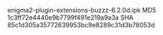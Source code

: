 enigma2-plugin-extensions-buzzz-6.2.0d.ipk
MD5 1c3ff72e4440e9b7799f491e219a9a3a
SHA 85c1d305a35772639953bc9e8289c31d3b78053d

